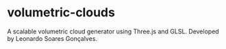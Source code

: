 # volumetric-clouds
A scalable volumetric cloud generator using Three.js and GLSL. Developed by Leonardo Soares Gonçalves.
